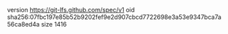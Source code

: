 version https://git-lfs.github.com/spec/v1
oid sha256:07fbc197e85b52b9202fef9e2d907cbcd7722698e3a53e9347bca7a56ca8ed4a
size 1416
